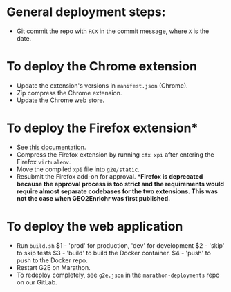 # General deployment steps:
- Git commit the repo with `RCX` in the commit message, where `X` is the date.

# To deploy the Chrome extension
- Update the extension's versions in `manifest.json` (Chrome).
- Zip compress the Chrome extension.
- Update the Chrome web store.

# To deploy the Firefox extension*
- See [this documentation](https://developer.mozilla.org/en-US/Add-ons/SDK/Tools/cfx).
- Compress the Firefox extension by running `cfx xpi` after entering the Firefox `virtualenv`.
- Move the compiled `xpi` file into `g2e/static`.
- Resubmit the Firefox add-on for approval.
\***Firefox is deprecated because the approval process is too strict and the requirements would require almost separate codebases for the two extensions. This was not the case when GEO2Enrichr was first published.**

To deploy the web application
=
- Run `build.sh`
   $1 - 'prod' for production, 'dev' for development
   $2 - 'skip' to skip tests
   $3 - 'build' to build the Docker container.
   $4 - 'push' to push to the Docker repo.
- Restart G2E on Marathon.
- To redeploy completely, see `g2e.json` in the `marathon-deployments` repo on our GitLab.